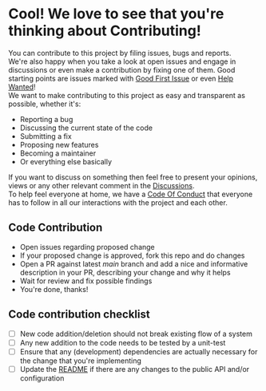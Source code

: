 # Cool! We love to see that you're thinking about Contributing!

You can contribute to this project by filing issues, bugs and reports.  
We're also happy when you take a look at open issues and engage in discussions or even make a contribution by fixing one of them.
Good starting points are issues marked with [Good First Issue](https://github.com/wgnf/liz/labels/good%20first%20issue) or even [Help Wanted](https://github.com/wgnf/liz/labels/help%20wanted)!  
We want to make contributing to this project as easy and transparent as possible, whether it's:

- Reporting a bug
- Discussing the current state of the code
- Submitting a fix
- Proposing new features
- Becoming a maintainer
- Or everything else basically

If you want to discuss on something then feel free to present your opinions, views or any other relevant comment in the [Discussions](https://github.com/wgnf/liz/discussions).  
To help feel everyone at home, we have a [Code Of Conduct](CODE_OF_CONDUCT.md) that everyone has to follow in all our interactions with the project and each other.  
  
## Code Contribution

- Open issues regarding proposed change
- If your proposed change is approved, fork this repo and do changes
- Open a PR against latest _main_ branch and add a nice and informative description in your PR, describing your change and why it helps
- Wait for review and fix possible findings
- You're done, thanks!

## Code contribution checklist

- [ ] New code addition/deletion should not break existing flow of a system
- [ ] Any new addition to the code needs to be tested by a unit-test
- [ ] Ensure that any (development) dependencies are actually necessary for the change that you're implementing
- [ ] Update the [README](README.md) if there are any changes to the public API and/or configuration
